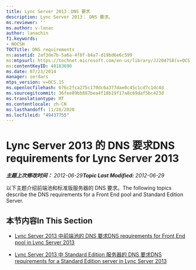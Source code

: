 ```yaml
---
title: Lync Server 2013：DNS 要求
description: Lync Server 2013： DNS 要求。
ms.reviewer: ''
ms.author: v-lanac
author: lanachin
f1.keywords:
- NOCSH
TOCTitle: DNS requirements
ms:assetid: 2af3de7b-5a6a-4f0f-b4a7-d19bd6e6c599
ms:mtpsurl: https://technet.microsoft.com/en-us/library/JJ204758(v=OCS.15)
ms:contentKeyID: 48183690
ms.date: 07/23/2014
manager: serdars
mtps_version: v=OCS.15
ms.openlocfilehash: 676c2fca275c170dc6a377dae0c45c1cd7c1dc4d
ms.sourcegitcommit: 36fee89bb887bea4f18b19f17a8c69daf5bc423d
ms.translationtype: MT
ms.contentlocale: zh-CN
ms.lasthandoff: 11/26/2020
ms.locfileid: "49437755"
---
```

# <a name="dns-requirements-for-lync-server-2013"></a><span data-ttu-id="138f8-103">Lync Server 2013 的 DNS 要求</span><span class="sxs-lookup"><span data-stu-id="138f8-103">DNS requirements for Lync Server 2013</span></span>

<div data-xmlns="http://www.w3.org/1999/xhtml">

<div class="topic" data-xmlns="http://www.w3.org/1999/xhtml" data-msxsl="urn:schemas-microsoft-com:xslt" data-cs="https://msdn.microsoft.com/">

<div data-asp="https://msdn2.microsoft.com/asp">



</div>

<div id="mainSection">

<div id="mainBody"><span data-ttu-id="138f8-104">

<span> </span></span><span class="sxs-lookup"><span data-stu-id="138f8-104">

<span> </span></span></span>

<span data-ttu-id="138f8-105">_**主题上次修改时间：** 2012-06-29_</span><span class="sxs-lookup"><span data-stu-id="138f8-105">_**Topic Last Modified:** 2012-06-29_</span></span>

<span data-ttu-id="138f8-106">以下主题介绍前端池和标准版服务器的 DNS 要求。</span><span class="sxs-lookup"><span data-stu-id="138f8-106">The following topics describe the DNS requirements for a Front End pool and Standard Edition Server.</span></span>

<div>

## <a name="in-this-section"></a><span data-ttu-id="138f8-107">本节内容</span><span class="sxs-lookup"><span data-stu-id="138f8-107">In This Section</span></span>

  - [<span data-ttu-id="138f8-108">Lync Server 2013 中前端池的 DNS 要求</span><span class="sxs-lookup"><span data-stu-id="138f8-108">DNS requirements for Front End pool in Lync Server 2013</span></span>](lync-server-2013-dns-requirements-for-front-end-pool.md)

  - [<span data-ttu-id="138f8-109">Lync Server 2013 中 Standard Edition 服务器的 DNS 要求</span><span class="sxs-lookup"><span data-stu-id="138f8-109">DNS requirements for a Standard Edition server in Lync Server 2013</span></span>](lync-server-2013-dns-requirements-for-a-standard-edition-server.md)

<span data-ttu-id="138f8-110"></div>

</div>

<span> </span>

</div>

</div>

</span><span class="sxs-lookup"><span data-stu-id="138f8-110"></div>

</div>

<span> </span>

</div>

</div>

</span></span></div>

